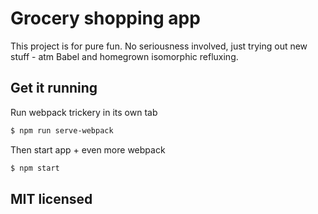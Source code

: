 # Grocery shopping app

This project is for pure fun. No seriousness involved, just trying out new stuff - atm Babel and homegrown isomorphic refluxing.

## Get it running

Run webpack trickery in its own tab
```bash
$ npm run serve-webpack
```

Then start app + even more webpack
```bash
$ npm start
```

## MIT licensed